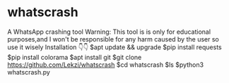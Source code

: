 # whatscrash
A WhatsApp crashing tool
Warning: This tool is is only for educational purposes,and I won't be responsible for any harm caused by the user so use it wisely
Installation 👇👇
$apt update && upgrade
$pip install requests
$pip install colorama
$apt install git
$git clone https://github.com/Lekzi/whatscrash
$cd whatscrash
$ls
$python3 whatscrash.py
